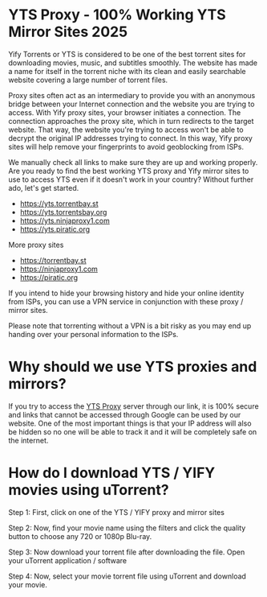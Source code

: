 # YTS Proxy - 100% Working YTS Mirror Sites 2025
Yify Torrents or YTS is considered to be one of the best torrent sites for downloading movies, music, and subtitles smoothly. The website has made a name for itself in the torrent niche with its clean and easily searchable website covering a large number of torrent files.


Proxy sites often act as an intermediary to provide you with an anonymous bridge between your Internet connection and the website you are trying to access. With Yify proxy sites, your browser initiates a connection. The connection approaches the proxy site, which in turn redirects to the target website. That way, the website you're trying to access won't be able to decrypt the original IP addresses trying to connect. In this way, Yify proxy sites will help remove your fingerprints to avoid geoblocking from ISPs.



We manually check all links to make sure they are up and working properly. Are you ready to find the best working YTS proxy and Yify mirror sites to use to access YTS even if it doesn't work in your country? Without further ado, let's get started.

- https://yts.torrentbay.st
- https://yts.torrentsbay.org
- https://yts.ninjaproxy1.com
- https://yts.piratic.org

More proxy sites

- https://torrentbay.st
- https://ninjaproxy1.com
- https://piratic.org

If you intend to hide your browsing history and hide your online identity from ISPs, you can use a VPN service in conjunction with these proxy / mirror sites.

Please note that torrenting without a VPN is a bit risky as you may end up handing over your personal information to the ISPs.

# Why should we use YTS proxies and mirrors?
If you try to access the [YTS Proxy](https://wesharebytes.com/yts-review-proxy-list/) server through our link, it is 100% secure and links that cannot be accessed through Google can be used by our website. One of the most important things is that your IP address will also be hidden so no one will be able to track it and it will be completely safe on the internet.



# How do I download YTS / YIFY movies using uTorrent?
Step 1: First, click on one of the YTS / YIFY proxy and mirror sites


Step 2: Now, find your movie name using the filters and click the quality button to choose any 720 or 1080p Blu-ray.


Step 3: Now download your torrent file after downloading the file. Open your uTorrent application / software


Step 4: Now, select your movie torrent file using uTorrent and download your movie.
